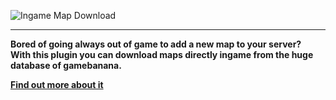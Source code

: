 ![Ingame Map Download](http://popoklopsi.de/mapdl/img/idm.png)  

***  
**Bored of going always out of game to add a new map to your server?**  
**With this plugin you can download maps directly ingame from the huge database of gamebanana.**  

[**Find out more about it**](https://bitbucket.org/Popoklopsi/ingame-map-download/wiki/Home)  
